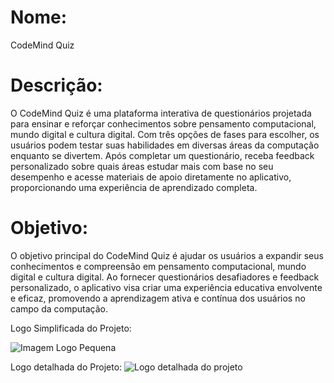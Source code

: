 # Nome: 
CodeMind Quiz

# Descrição:
O CodeMind Quiz é uma plataforma interativa de questionários projetada para ensinar e reforçar conhecimentos sobre pensamento computacional, mundo digital e cultura digital. Com três opções de fases para escolher, os usuários podem testar suas habilidades em diversas áreas da computação enquanto se divertem. Após completar um questionário, receba feedback personalizado sobre quais áreas estudar mais com base no seu desempenho e acesse materiais de apoio diretamente no aplicativo, proporcionando uma experiência de aprendizado completa.

# Objetivo:
O objetivo principal do CodeMind Quiz é ajudar os usuários a expandir seus conhecimentos e compreensão em pensamento computacional, mundo digital e cultura digital. Ao fornecer questionários desafiadores e feedback personalizado, o aplicativo visa criar uma experiência educativa envolvente e eficaz, promovendo a aprendizagem ativa e contínua dos usuários no campo da computação.

Logo Simplificada do Projeto:

![Imagem Logo Pequena](https://drive.google.com/file/d/1WAZ5sF2gNb8nPndmZdEzdbsrB0zkSL41/view?usp=drive_link)

Logo detalhada do Projeto:
![Logo detalhada do projeto](https://drive.google.com/file/d/18SPE5DRzyPogQCa5XwsHObojeMYpEXVP/view?usp=sharing)
